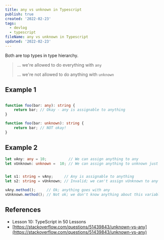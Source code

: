 ```yaml
---
title: any vs unknown in Typescript
publish: true
created: '2022-02-23'
tags:
  - devlog
  - typescript
fileName: any vs unknown in Typescript
updated: '2022-02-23'
---
```


Both are top types in type hierarchy.

> ... we're allowed to do everything with `any`
>
> ... we're not allowed to do anything with `unknown`


## Example 1

```typescript

function foo(bar: any): string {
    return bar; // Okay - any is assignable to anything
}

function foo(bar: unknown): string {
    return bar; // NOT okay!
}

```

## Example 2

```typescript
let vAny: any = 10;          // We can assign anything to any
let vUnknown: unknown =  10; // We can assign anything to unknown just like any 


let s1: string = vAny;     // Any is assignable to anything 
let s2: string = vUnknown; // Invalid; we can't assign vUnknown to any other type (without an explicit assertion)

vAny.method();     // Ok; anything goes with any
vUnknown.method(); // Not ok; we don't know anything about this variable
```

## References

- Lesson 10: TypeScript in 50 Lessons
- [https://stackoverflow.com/questions/51439843/unknown-vs-any](https://stackoverflow.com/questions/51439843/unknown-vs-any)

